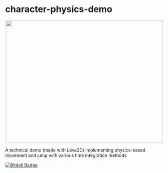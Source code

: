 character-physics-demo
======================

<center><img src="http://ompldr.org/vaHZ5YQ" alt="" width="500" height="391" border="0" /></center>

A technical demo (made with Löve2D) implementing physics-based movement and jump with various time integration methods

[![Bitdeli Badge](https://d2weczhvl823v0.cloudfront.net/Yonaba/character-physics-demo/trend.png)](https://bitdeli.com/free "Bitdeli Badge")

